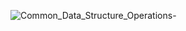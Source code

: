![Common_Data_Structure_Operations-](https://github.com/user-attachments/assets/b7262ab8-8668-4f51-893f-09b0c935628f)
